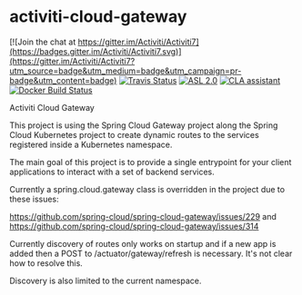 # activiti-cloud-gateway
[![Join the chat at https://gitter.im/Activiti/Activiti7](https://badges.gitter.im/Activiti/Activiti7.svg)](https://gitter.im/Activiti/Activiti7?utm_source=badge&utm_medium=badge&utm_campaign=pr-badge&utm_content=badge) [![Travis Status](https://travis-ci.org/Alfresco/alfresco-api-gateway.svg?branch=master)](https://travis-ci.org/Alfresco/alfresco-api-gateway) [![ASL 2.0](https://img.shields.io/hexpm/l/plug.svg)](https://github.com/Alfresco/alfresco-api-gateway/blob/master/LICENSE.txt) [![CLA assistant](https://cla-assistant.io/readme/badge/Alfresco/alfresco-api-gateway)](https://cla-assistant.io/Alfresco/alfresco-api-gateway) [![Docker Build Status](https://img.shields.io/docker/build/alfresco/alfresco-api-gateway.svg)](https://hub.docker.com/r/alfresco/alfresco-api-gateway/)

Activiti Cloud Gateway

This project is using the Spring Cloud Gateway project along the Spring Cloud Kubernetes project to create dynamic routes
to the services registered inside a Kubernetes namespace. 

The main goal of this project is to provide a single entrypoint for your client applications to interact with a set of backend services.

Currently a spring.cloud.gateway class is overridden in the project due to these issues:

https://github.com/spring-cloud/spring-cloud-gateway/issues/229
and
https://github.com/spring-cloud/spring-cloud-gateway/issues/314

Currently discovery of routes only works on startup and if a new app is added then a POST to /actuator/gateway/refresh is necessary. It's not clear how to resolve this.

Discovery is also limited to the current namespace.
